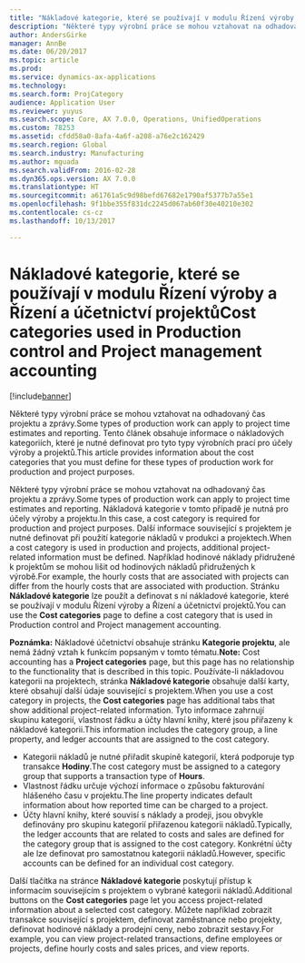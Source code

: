 ```yaml
---
title: "Nákladové kategorie, které se používají v modulu Řízení výroby a Řízení a účetnictví projektů"
description: "Některé typy výrobní práce se mohou vztahovat na odhadovaný čas projektu a zprávy. Tento článek obsahuje informace o nákladových kategoriích, které je nutné definovat pro tyto typy výrobních prací pro účely výroby a projektů."
author: AndersGirke
manager: AnnBe
ms.date: 06/20/2017
ms.topic: article
ms.prod: 
ms.service: dynamics-ax-applications
ms.technology: 
ms.search.form: ProjCategory
audience: Application User
ms.reviewer: yuyus
ms.search.scope: Core, AX 7.0.0, Operations, UnifiedOperations
ms.custom: 78253
ms.assetid: cfdd58a0-8afa-4a6f-a208-a76e2c162429
ms.search.region: Global
ms.search.industry: Manufacturing
ms.author: mguada
ms.search.validFrom: 2016-02-28
ms.dyn365.ops.version: AX 7.0.0
ms.translationtype: HT
ms.sourcegitcommit: a61761a5c9d98befd67682e1790af5377b7a55e1
ms.openlocfilehash: 9f1bbe355f831dc2245d067ab60f30e40210e302
ms.contentlocale: cs-cz
ms.lasthandoff: 10/13/2017

---
```


# <a name="cost-categories-used-in-production-control-and-project-management-accounting"></a><span data-ttu-id="178b3-104">Nákladové kategorie, které se používají v modulu Řízení výroby a Řízení a účetnictví projektů</span><span class="sxs-lookup"><span data-stu-id="178b3-104">Cost categories used in Production control and Project management accounting</span></span>

[!include[banner](../includes/banner.md)]


<span data-ttu-id="178b3-105">Některé typy výrobní práce se mohou vztahovat na odhadovaný čas projektu a zprávy.</span><span class="sxs-lookup"><span data-stu-id="178b3-105">Some types of production work can apply to project time estimates and reporting.</span></span> <span data-ttu-id="178b3-106">Tento článek obsahuje informace o nákladových kategoriích, které je nutné definovat pro tyto typy výrobních prací pro účely výroby a projektů.</span><span class="sxs-lookup"><span data-stu-id="178b3-106">This article provides information about the cost categories that you must define for these types of production work for production and project purposes.</span></span>

<span data-ttu-id="178b3-107">Některé typy výrobní práce se mohou vztahovat na odhadovaný čas projektu a zprávy.</span><span class="sxs-lookup"><span data-stu-id="178b3-107">Some types of production work can apply to project time estimates and reporting.</span></span> <span data-ttu-id="178b3-108">Nákladová kategorie v tomto případě je nutná pro účely výroby a projektu.</span><span class="sxs-lookup"><span data-stu-id="178b3-108">In this case, a cost category is required for production and project purposes.</span></span> <span data-ttu-id="178b3-109">Další informace související s projektem je nutné definovat při použití kategorie nákladů v produkci a projektech.</span><span class="sxs-lookup"><span data-stu-id="178b3-109">When a cost category is used in production and projects, additional project-related information must be defined.</span></span> <span data-ttu-id="178b3-110">Například hodinové náklady přidružené k projektům se mohou lišit od hodinových nákladů přidružených k výrobě.</span><span class="sxs-lookup"><span data-stu-id="178b3-110">For example, the hourly costs that are associated with projects can differ from the hourly costs that are associated with production.</span></span> <span data-ttu-id="178b3-111">Stránku **Nákladové kategorie** lze použít a definovat s ní nákladové kategorie, které se používají v modulu Řízení výroby a Řízení a účetnictví projektů.</span><span class="sxs-lookup"><span data-stu-id="178b3-111">You can use the **Cost categories** page to define a cost category that is used in Production control and Project management accounting.</span></span> 

<span data-ttu-id="178b3-112">**Poznámka:** Nákladové účetnictví obsahuje stránku **Kategorie projektu**, ale nemá žádný vztah k funkcím popsaným v tomto tématu.</span><span class="sxs-lookup"><span data-stu-id="178b3-112">**Note:** Cost accounting has a **Project categories** page, but this page has no relationship to the functionality that is described in this topic.</span></span> <span data-ttu-id="178b3-113">Používáte-li nákladovou kategorii na projektech, stránka **Nákladové kategorie** obsahuje další karty, které obsahují další údaje související s projektem.</span><span class="sxs-lookup"><span data-stu-id="178b3-113">When you use a cost category in projects, the **Cost categories** page has additional tabs that show additional project-related information.</span></span> <span data-ttu-id="178b3-114">Tyto informace zahrnují skupinu kategorií, vlastnost řádku a účty hlavní knihy, které jsou přiřazeny k nákladové kategorii.</span><span class="sxs-lookup"><span data-stu-id="178b3-114">This information includes the category group, a line property, and ledger accounts that are assigned to the cost category.</span></span>

-   <span data-ttu-id="178b3-115">Kategorii nákladů je nutné přiřadit skupině kategorií, která podporuje typ transakce **Hodiny**.</span><span class="sxs-lookup"><span data-stu-id="178b3-115">The cost category must be assigned to a category group that supports a transaction type of **Hours**.</span></span>
-   <span data-ttu-id="178b3-116">Vlastnost řádku určuje výchozí informace o způsobu fakturování hlášeného času v projektu.</span><span class="sxs-lookup"><span data-stu-id="178b3-116">The line property indicates default information about how reported time can be charged to a project.</span></span>
-   <span data-ttu-id="178b3-117">Účty hlavní knihy, které souvisí s náklady a prodeji, jsou obvykle definovány pro skupinu kategorií přiřazenou kategorii nákladů.</span><span class="sxs-lookup"><span data-stu-id="178b3-117">Typically, the ledger accounts that are related to costs and sales are defined for the category group that is assigned to the cost category.</span></span> <span data-ttu-id="178b3-118">Konkrétní účty ale lze definovat pro samostatnou kategorii nákladů.</span><span class="sxs-lookup"><span data-stu-id="178b3-118">However, specific accounts can be defined for an individual cost category.</span></span>

<span data-ttu-id="178b3-119">Další tlačítka na stránce **Nákladové kategorie** poskytují přístup k informacím souvisejícím s projektem o vybrané kategorii nákladů.</span><span class="sxs-lookup"><span data-stu-id="178b3-119">Additional buttons on the **Cost categories** page let you access project-related information about a selected cost category.</span></span> <span data-ttu-id="178b3-120">Můžete například zobrazit transakce související s projektem, definovat zaměstnance nebo projekty, definovat hodinové náklady a prodejní ceny, nebo zobrazit sestavy.</span><span class="sxs-lookup"><span data-stu-id="178b3-120">For example, you can view project-related transactions, define employees or projects, define hourly costs and sales prices, and view reports.</span></span>




